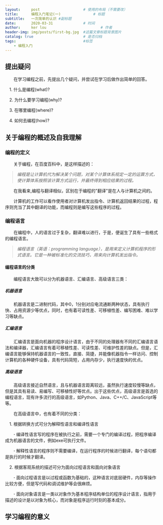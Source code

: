 ```yaml
---
layout:     post   				    # 使用的布局（不需要改）
title:      编程入门笔记(一) 				# 标题 
subtitle:   一次简单的认识 #副标题
date:       2020-03-31 				# 时间
author:     ker lou 						# 作者
header-img: img/posts/first-bg.jpg 	#这篇文章标题背景图片
catalog: true 						# 是否归档
tags:								#标签
    - 编程入门
---
```


## 提出疑问

&emsp;&emsp;在学习编程之前，先提出几个疑问，并尝试在学习后做作出简单的回答。

  &emsp;1. 什么是编程(what)?

  &emsp;2. 为什么要学习编程(why)?

  &emsp;3. 在哪里编程(where)?

  &emsp;4. 如何去编程(how)?

## 关于编程的概述及自我理解

### 编程的定义

&emsp;&emsp;关于编程，在百度百科中，是这样描述的：

>*编程是让计算机代为解决某个问题，对某个计算体系规定一定的运算方式，使计算体系按照该计算方式运行，并最终得到相应结果的过程。*

&emsp;&emsp;在我看来,编程与翻译相似，区别在于编程的"翻译"是在人与计算机之间的。

&emsp;&emsp;计算机的工作可以看作使用者对计算机发出指令、计算机返回结果的过程，程序则充当了其中翻译的功能，而编程则是编写这些程序的过程。

### 编程语言

&emsp;&emsp;在编程中，人的语言过于复杂，翻译难以进行，于是，便诞生了具有一些格式的编程语言。

>*编程语言（英语：programming language），是用来定义计算机程序的形式语言。它是一种被标准化的交流技巧，用来向计算机发出指令。*

#### 编程语言的分类

&emsp;&emsp;编程语言大致可以分为机器语言、汇编语言、高级语言三类：

##### 机器语言

&emsp;&emsp;机器语言是二进制代码，其中0，1分别对应电流通断两种状态，具有执行快、占用资源少等优点，同时，也有着可读性差、可移植性差、编写困难、难以学习等缺点。

##### 汇编语言

&emsp;&emsp;汇编语言是面向机器的程序设计语言，由于不同的处理器有不同的汇编语言语法和编译器，汇编语言有着可移植性差、可读性差、可维护性差的缺点。但是，汇编语言能够保持机器语言的一致性，直接、简捷，并能像机器指令一样访问、控制计算机的各种硬件设备，具有代码简短，占用内存少，执行速度快的优点。

##### 高级语言

&emsp;&emsp;高级语言接近自然语言，且与机器语言距离较远，虽然执行速度较慢等缺点，但是其具有易读、易编写、可移植性好等优点。出于这些优点，高级语言是首选的编程语言，现有许多流行的高级语言，如Python、Java、C++/C、JavaScript等等。

&emsp;&emsp;在高级语言中，也有着不同的分类：

  &emsp;1. 根据转换方式可分为解释性语言和编译性语言

  &emsp;&emsp;**·** 编译性语言写的程序在被执行之前，需要一个专门的编译过程，把程序编译成为机器语言的文件，例如exe可执行文件。

  &emsp;&emsp;**·** 解释性语言的程序则不需要编译，在运行程序的时候进行翻译，每个语句都是执行的时候才翻译。

  &emsp;2. 根据客观系统的描述可分为面向过程语言和面向对象语言

  &emsp;&emsp;**·** 面向过程语言是以过程或函数为基础的，这种语言对底层硬件，内存等操作比较方便，但是写代码和调试维护等会很麻烦。

  &emsp;&emsp;**·** 面向对象语言是一类以对象作为基本程序结构单位的程序设计语言，指用于描述的设计是以对象为核心，而对象是程序运行时刻的基本成分。

## 学习编程的意义

